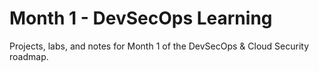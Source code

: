 # Month 1 - DevSecOps Learning
Projects, labs, and notes for Month 1 of the DevSecOps & Cloud Security roadmap.
